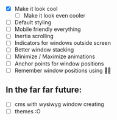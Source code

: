 - [x] Make it look cool
    - [ ] Make it look even cooler
- [ ] Default styling
- [ ] Mobile friendly everything
- [ ] Inertia scrolling
- [ ] Indicators for windows outside screen
- [ ] Better window stacking
- [ ] Minimize / Maximize animations
- [ ] Anchor points for window positions
- [ ] Remember window positions using 🍪🍪

## In the far far future:
- [ ] cms with wysiwyg window creating 
- [ ] themes :O